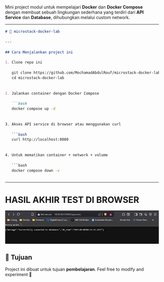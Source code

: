 Mini project modul untuk mempelajari **Docker** dan **Docker Compose** dengan membuat sebuah lingkungan sederhana yang terdiri dari **API Service** dan **Database**, dihubungkan melalui custom network.

---

````markdown
# 🐳 microstack-docker-lab

---

## Cara Menjalankan project ini

1. Clone repo ini

   git clone https://github.com/MochamadAbdulRouf/microstack-docker-lab.git
   cd microstack-docker-lab


2. Jalankan container dengan Docker Compose

   ```bash
   docker compose up -d
   

3. Akses API service di browser atau menggunakan curl

   ```bash
   curl http://localhost:8080
  

4. Untuk mematikan container + network + volume

   ```bash
   docker compose down -v
 
````
---

# HASIL AKHIR TEST DI BROWSER
![documentation](image/Screenshot_1.png)

## 🎯 Tujuan

Project ini dibuat untuk tujuan **pembelajaran**.
Feel free to modify and experiment 🚀

